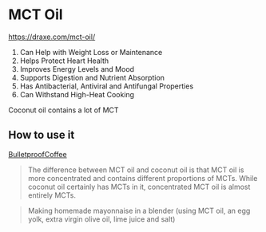 # MCT Oil

https://draxe.com/mct-oil/

1. Can Help with Weight Loss or Maintenance
2. Helps Protect Heart Health
3. Improves Energy Levels and Mood
4. Supports Digestion and Nutrient Absorption
5. Has Antibacterial, Antiviral and Antifungal Properties
6. Can Withstand High-Heat Cooking

Coconut oil contains a lot of MCT

## How to use it

[BulletproofCoffee](BulletproofCoffee.md)

> The difference between MCT oil and coconut oil is that MCT oil is more
> concentrated and contains different proportions of MCTs. While coconut oil
> certainly has MCTs in it, concentrated MCT oil is almost entirely MCTs.



> Making homemade mayonnaise in a blender (using MCT oil, an egg yolk, extra
> virgin olive oil, lime juice and salt)


